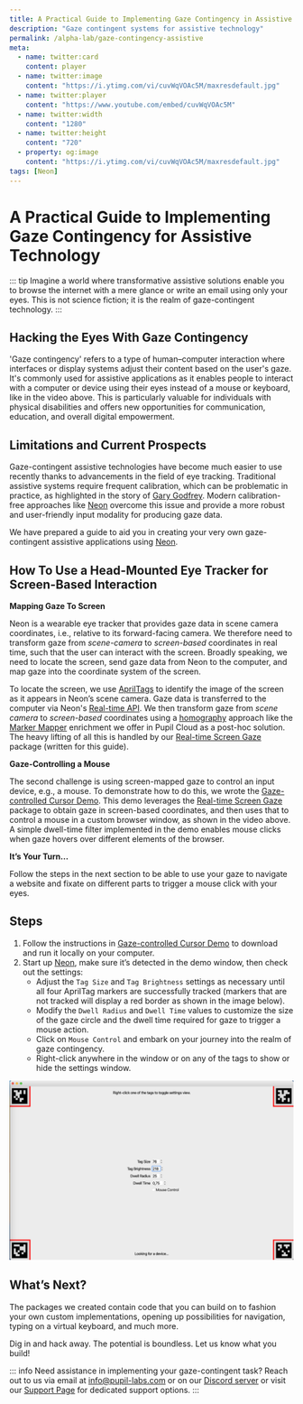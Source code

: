 ```yaml
---
title: A Practical Guide to Implementing Gaze Contingency in Assistive Technology
description: "Gaze contingent systems for assistive technology"
permalink: /alpha-lab/gaze-contingency-assistive
meta:
  - name: twitter:card
    content: player
  - name: twitter:image
    content: "https://i.ytimg.com/vi/cuvWqVOAc5M/maxresdefault.jpg"
  - name: twitter:player
    content: "https://www.youtube.com/embed/cuvWqVOAc5M"
  - name: twitter:width
    content: "1280"
  - name: twitter:height
    content: "720"
  - property: og:image
    content: "https://i.ytimg.com/vi/cuvWqVOAc5M/maxresdefault.jpg"
tags: [Neon]
---
```


<script setup>
import TagLinks from '@components/TagLinks.vue'
</script>

# A Practical Guide to Implementing Gaze Contingency for Assistive Technology

<TagLinks :tags="$frontmatter.tags" />

<Youtube src="cuvWqVOAc5M"/>

::: tip
Imagine a world where transformative assistive solutions enable you to browse the internet with a mere glance or write an email using only your eyes. This is not science fiction; it is the realm of gaze-contingent technology.
:::

## Hacking the Eyes With Gaze Contingency

'Gaze contingency' refers to a type of human–computer interaction where interfaces or display systems adjust their content based on the user's gaze. It's commonly used for assistive applications as it enables people to interact with a computer or device using their eyes instead of a mouse or keyboard, like in the video above. This is particularly valuable for individuals with physical disabilities and offers new opportunities for communication, education, and overall digital empowerment.

## Limitations and Current Prospects

Gaze-contingent assistive technologies have become much easier to use recently thanks to advancements in the field of eye tracking. Traditional assistive systems require frequent calibration, which can be problematic in practice, as highlighted in the story of [Gary Godfrey](https://pupil-labs.com/blog/community/cycling-for-als/). Modern calibration-free approaches like [Neon](https://pupil-labs.com/products/neon/) overcome this issue and provide a more robust and user-friendly input modality for producing gaze data.

We have prepared a guide to aid you in creating your very own gaze-contingent assistive applications using [Neon](https://pupil-labs.com/products/neon/).

## How To Use a Head-Mounted Eye Tracker for Screen-Based Interaction

**Mapping Gaze To Screen**

Neon is a wearable eye tracker that provides gaze data in scene camera coordinates, i.e., relative to its forward-facing
camera. We therefore need to transform gaze from _scene-camera_ to _screen-based_ coordinates in real time, such that
the user can interact with the screen. Broadly speaking, we need to locate the screen, send gaze data from Neon to the
computer, and map gaze into the coordinate system of the screen.

To locate the screen, we use [AprilTags](https://april.eecs.umich.edu/software/apriltag) to identify the image of the
screen as it appears in Neon’s scene camera. Gaze data is transferred to the computer via Neon's
[Real-time API](https://docs.pupil-labs.com/neon/real-time-api/tutorials/). We then transform gaze from _scene camera_ to _screen-based_
coordinates using a [homography](<https://en.m.wikipedia.org/wiki/Homography_(computer_vision)>) approach like the [Marker Mapper](https://docs.pupil-labs.com/neon/pupil-cloud/enrichments/marker-mapper/)
enrichment we offer in Pupil Cloud as a post-hoc solution. The heavy lifting of all this is handled by
our [Real-time Screen Gaze](https://github.com/pupil-labs/realtime-screen-gaze/) package (written for this guide).

**Gaze-Controlling a Mouse**

The second challenge is using screen-mapped gaze to control an input device, e.g., a mouse. To demonstrate how to do this, we
wrote the [Gaze-controlled Cursor Demo](https://github.com/pupil-labs/gaze-controlled-cursor-demo). This demo leverages the
[Real-time Screen Gaze](https://github.com/pupil-labs/realtime-screen-gaze/) package to obtain gaze in screen-based coordinates, and then uses
that to control a mouse in a custom browser window, as shown in the video above. A simple dwell-time filter implemented
in the demo enables mouse clicks when gaze hovers over different elements of the browser.

**It’s Your Turn…**

Follow the steps in the next section to be able to use your gaze to navigate a website and fixate on different parts to trigger a mouse click with your eyes.

## Steps

1. Follow the instructions in [Gaze-controlled Cursor Demo](https://github.com/pupil-labs/gaze-controlled-cursor-demo) to download and run it locally on your computer.
2. Start up [Neon](https://docs.pupil-labs.com/neon/data-collection/first-recording/), make sure it’s detected in the demo window, then check out the settings:
   - Adjust the `Tag Size` and `Tag Brightness` settings as necessary until all four AprilTag markers are successfully tracked (markers that are not tracked will display a red border as shown in the image below).
   - Modify the `Dwell Radius` and `Dwell Time` values to customize the size of the gaze circle and the dwell time required for gaze to trigger a mouse action.
   - Click on `Mouse Control` and embark on your journey into the realm of gaze contingency.
   - Right-click anywhere in the window or on any of the tags to show or hide the settings window.

![Gaze-controlled Cursor Demo settings](./Settings-gaze-controlled-cursor-demo.png)

## What’s Next?

The packages we created contain code that you can build on to fashion your own custom implementations, opening up
possibilities for navigation, typing on a virtual keyboard, and much more.

Dig in and hack away. The potential is boundless. Let us know what you build!

::: info
Need assistance in implementing your gaze-contingent task? Reach out to us via email at [info@pupil-labs.com](mailto:info@pupil-labs.com) or on our [Discord server](https://pupil-labs.com/chat/) or visit our [Support Page](https://pupil-labs.com/products/support/) for dedicated support options.
:::